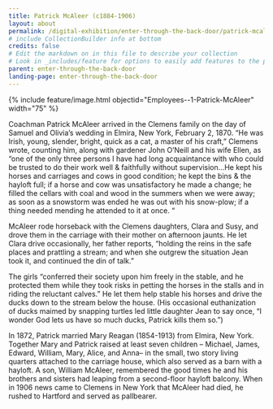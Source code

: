 ```yaml
---
title: Patrick McAleer (c1884-1906)
layout: about
permalink: /digital-exhibition/enter-through-the-back-door/patrick-mcaleer.html
# include CollectionBuilder info at bottom
credits: false
# Edit the markdown on in this file to describe your collection
# Look in _includes/feature for options to easily add features to the page
parent: enter-through-the-back-door
landing-page: enter-through-the-back-door
---
```


{% include feature/image.html objectid="Employees--1-Patrick-McAleer" width="75" %}

Coachman Patrick McAleer arrived in the Clemens family on the day of Samuel and Olivia’s wedding in Elmira, New York, February 2, 1870. “He was Irish, young, slender, bright, quick as a cat, a master of his craft,” Clemens wrote, counting him, along with gardener John O’Neill and his wife Ellen, as “one of the only three persons I have had long acquaintance with who could be trusted to do their work well & faithfully without supervision…He kept his horses and carriages and cows in good condition; he kept the bins & the hayloft full; if a horse and cow was unsatisfactory he made a change; he filled the cellars with coal and wood in the summers when we were away; as soon as a snowstorm was ended he was out with his snow-plow; if a thing needed mending he attended to it at once. “ 

McAleer rode horseback with the Clemens daughters, Clara and Susy, and drove them in the carriage with their mother on afternoon jaunts. He let Clara drive occasionally, her father reports, “holding the reins in the safe places and prattling a stream; and when she outgrew the situation Jean took it, and continued the din of talk.”

The girls “conferred their society upon him freely in the stable, and he protected them while they took risks in petting the horses in the stalls and in riding the reluctant calves.” He let them help stable his horses and drive the ducks down to the stream below the house. (His occasional euthanization of ducks maimed by snapping turtles led little daughter Jean to say once, “I wonder God lets us have so much ducks, Patrick kills them so.”)

In 1872, Patrick married Mary Reagan (1854-1913) from Elmira, New York. Together Mary and Patrick raised at least seven children – Michael, James, Edward, William, Mary, Alice, and Anna–  in the small, two story living quarters attached to the carriage house, which also served as a barn with a hayloft. A son, William McAleer,  remembered the good times he and his brothers and sisters had leaping from a second-floor hayloft balcony.  When in 1906 news came to Clemens in New York that McAleer had died, he rushed to Hartford and served as pallbearer.